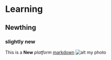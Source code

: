 # Learning 
## Newthing
### slightly new
This is a **New** *platform*
[markdown](https://www.markdownguide.org/cheat-sheet)
![alt my photo](https://mdg.imgix.net/assets/images/book-cover.jpg?auto=format&fit=clip&q=40&w=1080)
